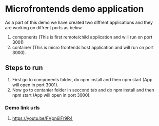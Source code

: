 # Microfrontends demo application
As a part of this demo we have created two diffrent applications and they are working on diffrent ports as below
1. components (This is first remote/child application and will run on port 3001)
2. container (This is micro frontends host application and will run on port 3000).

## Steps to run
1. First go to components folder, do npm install and then npm start (App will open in port 3001).
2. Now go to contanier folder in seccond tab and do npm install and then npm start (App will open in port 3000).


### Demo link urls
1. https://youtu.be/FVpn6IFr9R4 
